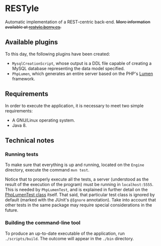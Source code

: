 # RESTyle
Automatic implementation of a REST-centric back-end. ~~More information available at [restyle.berry.es](http://restyle.berry.es/).~~

## Available plugins
To this day, the following plugins have been created:
- `MysqlCreationScript`, whose output is a DDL file capable of creating a MySQL database representing the data model specified.
- `PhpLumen`, which generates an entire server based on the PHP's [Lumen](https://lumen.laravel.com/) framework.

## Requirements
In order to execute the application, it is necessary to meet two simple requirements:
- A GNU/Linux operating system.
- Java 8.

## Technical notes

### Running tests
To make sure that everything is up and running, located on the `Engine` directory, execute the command `mvn test`.

Notice that to properly execute all the tests, a server (understood as the result of the execution of the program) must be running in `localhost:5555`. This is needed by `PhpLumenTest`, and is explained in further detail on the [PhpLumenTest class](https://github.com/inad9300/RESTyle/blob/master/Engine/src/test/java/es/berry/restyle/generators/rest/PhpLumenTest.java) itself. That said, that particular test class is ignored by default (marked with the JUnit's `@Ignore` annotation). Take into account that other tests in the same package may require special considerations in the future.

### Building the command-line tool
To produce an up-to-date executable of the application, run `./scripts/build`. The outcome will appear in the `./bin` directory.
